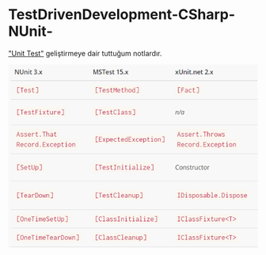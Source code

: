 ﻿# TestDrivenDevelopment-CSharp-NUnit-
 ["Unit Test"](https://nunit.org/) geliştirmeye dair tuttuğum notlardır. 

![NUnit Test](./images/nunit.png?raw=true)
